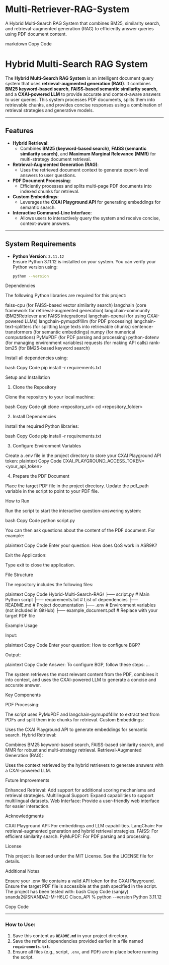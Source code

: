 # Multi-Retriever-RAG-System
A Hybrid Multi-Search RAG System that combines BM25, similarity search, and retrieval-augmented generation (RAG) to efficiently answer queries using PDF document content.

markdown
Copy Code
# **Hybrid Multi-Search RAG System**

The **Hybrid Multi-Search RAG System** is an intelligent document query system that uses **retrieval-augmented generation (RAG)**. It combines **BM25 keyword-based search**, **FAISS-based semantic similarity search**, and a **CXAI-powered LLM** to provide accurate and context-aware answers to user queries. This system processes PDF documents, splits them into retrievable chunks, and provides concise responses using a combination of retrieval strategies and generative models.

---

## **Features**

- **Hybrid Retrieval**:
  - Combines **BM25 (keyword-based search)**, **FAISS (semantic similarity search)**, and **Maximum Marginal Relevance (MMR)** for multi-strategy document retrieval.
- **Retrieval-Augmented Generation (RAG)**:
  - Uses the retrieved document context to generate expert-level answers to user questions.
- **PDF Document Processing**:
  - Efficiently processes and splits multi-page PDF documents into indexed chunks for retrieval.
- **Custom Embeddings**:
  - Leverages the **CXAI Playground API** for generating embeddings for semantic search.
- **Interactive Command-Line Interface**:
  - Allows users to interactively query the system and receive concise, context-aware answers.

---

## **System Requirements**

- **Python Version**: `3.11.12`  
  Ensure Python 3.11.12 is installed on your system. You can verify your Python version using:
  ```bash
  python --version


Dependencies

The following Python libraries are required for this project:


faiss-cpu (for FAISS-based vector similarity search)
langchain (core framework for retrieval-augmented generation)
langchain-community (BM25Retriever and FAISS integrations)
langchain-openai (for using CXAI-powered LLMs)
langchain-pymupdf4llm (for PDF processing)
langchain-text-splitters (for splitting large texts into retrievable chunks)
sentence-transformers (for semantic embeddings)
numpy (for numerical computations)
PyMuPDF (for PDF parsing and processing)
python-dotenv (for managing environment variables)
requests (for making API calls)
rank-bm25 (for BM25-based keyword search)

Install all dependencies using:


bash
Copy Code
pip install -r requirements.txt


Setup and Installation

1. Clone the Repository

Clone the repository to your local machine:


bash
Copy Code
git clone <repository_url>
cd <repository_folder>

2. Install Dependencies

Install the required Python libraries:


bash
Copy Code
pip install -r requirements.txt

3. Configure Environment Variables

Create a .env file in the project directory to store your CXAI Playground API token:
plaintext
Copy Code
CXAI_PLAYGROUND_ACCESS_TOKEN=<your_api_token>

4. Prepare the PDF Document

Place the target PDF file in the project directory.
Update the pdf_path variable in the script to point to your PDF file.


How to Run

Run the script to start the interactive question-answering system:


bash
Copy Code
python script.py

You can then ask questions about the content of the PDF document. For example:


plaintext
Copy Code
Enter your question: How does QoS work in ASR9K?

Exit the Application:

Type exit to close the application.


File Structure

The repository includes the following files:


plaintext
Copy Code
Hybrid-Multi-Search-RAG/
├── script.py                  # Main Python script
├── requirements.txt           # List of dependencies
├── README.md                  # Project documentation
├── .env                       # Environment variables \(not included in GitHub\)
├── example_document.pdf       # Replace with your target PDF file


Example Usage

Input:

plaintext
Copy Code
Enter your question: How to configure BGP?

Output:

plaintext
Copy Code
Answer: To configure BGP, follow these steps: ...

The system retrieves the most relevant content from the PDF, combines it into context, and uses the CXAI-powered LLM to generate a concise and accurate answer.



Key Components

PDF Processing:

The script uses PyMuPDF and langchain-pymupdf4llm to extract text from PDFs and split them into chunks for retrieval.
Custom Embeddings:

Uses the CXAI Playground API to generate embeddings for semantic search.
Hybrid Retrieval:

Combines BM25 keyword-based search, FAISS-based similarity search, and MMR for robust and multi-strategy retrieval.
Retrieval-Augmented Generation (RAG):

Uses the context retrieved by the hybrid retrievers to generate answers with a CXAI-powered LLM.


Future Improvements

Enhanced Retrieval: Add support for additional scoring mechanisms and retrieval strategies.
Multilingual Support: Expand capabilities to support multilingual datasets.
Web Interface: Provide a user-friendly web interface for easier interaction.


Acknowledgments

CXAI Playground API: For embeddings and LLM capabilities.
LangChain: For retrieval-augmented generation and hybrid retrieval strategies.
FAISS: For efficient similarity search.
PyMuPDF: For PDF parsing and processing.


License

This project is licensed under the MIT License. See the LICENSE file for details.



Additional Notes

Ensure your .env file contains a valid API token for the CXAI Playground.
Ensure the target PDF file is accessible at the path specified in the script.
The project has been tested with:
bash
Copy Code
\(sanjay\) snanda2@SNANDA2-M-H6LC Cisco_API % python --version
Python 3.11.12

Copy Code

---

### How to Use:

1. Save this content as **`README.md`** in your project directory.
2. Save the refined dependencies provided earlier in a file named **`requirements.txt`**.
3. Ensure all files \(e.g., script, `.env`, and PDF\) are in place before running the script.

